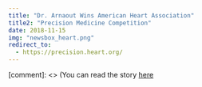 ```yaml
---
title: "Dr. Arnaout Wins American Heart Association"
title2: "Precision Medicine Competition"
date: 2018-11-15
img: "newsbox_heart.png"
redirect_to:
  - https://precision.heart.org/
---
```


[comment]: <> (You can read the story [here](https://precision.heart.org/)
